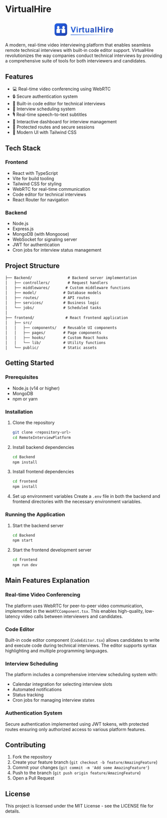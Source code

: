 # VirtualHire

<div align="center">
  <img src="frontend/public/interviewLogo.jpeg" alt="VirtualHire Logo" width="200"/>
</div>

A modern, real-time video interviewing platform that enables seamless remote technical interviews with built-in code editor support. VirtualHire revolutionizes the way companies conduct technical interviews by providing a comprehensive suite of tools for both interviewers and candidates.

## Features

- 💻 Real-time video conferencing using WebRTC
- 🔒 Secure authentication system
- 📝 Built-in code editor for technical interviews
- 📅 Interview scheduling system
- 🎙️ Real-time speech-to-text subtitles
- 🎯 Interactive dashboard for interview management
- 🔐 Protected routes and secure sessions
- 🎨 Modern UI with Tailwind CSS

## Tech Stack

### Frontend

- React with TypeScript
- Vite for build tooling
- Tailwind CSS for styling
- WebRTC for real-time communication
- Code editor for technical interviews
- React Router for navigation

### Backend

- Node.js
- Express.js
- MongoDB (with Mongoose)
- WebSocket for signaling server
- JWT for authentication
- Cron jobs for interview status management

## Project Structure

```
├── Backend/                # Backend server implementation
│   ├── controllers/        # Request handlers
│   ├── middlewares/       # Custom middleware functions
│   ├── model/            # Database models
│   ├── routes/           # API routes
│   ├── services/         # Business logic
│   └── jobs/             # Scheduled tasks
│
├── frontend/              # React frontend application
│   ├── src/
│   │   ├── components/   # Reusable UI components
│   │   ├── pages/        # Page components
│   │   ├── hooks/        # Custom React hooks
│   │   └── lib/          # Utility functions
│   └── public/           # Static assets
```

## Getting Started

### Prerequisites

- Node.js (v14 or higher)
- MongoDB
- npm or yarn

### Installation

1. Clone the repository

   ```bash
   git clone <repository-url>
   cd RemoteInterviewPlatform
   ```

2. Install backend dependencies

   ```bash
   cd Backend
   npm install
   ```

3. Install frontend dependencies

   ```bash
   cd frontend
   npm install
   ```

4. Set up environment variables
   Create a `.env` file in both the backend and frontend directories with the necessary environment variables.

### Running the Application

1. Start the backend server

   ```bash
   cd Backend
   npm start
   ```

2. Start the frontend development server
   ```bash
   cd frontend
   npm run dev
   ```

## Main Features Explanation

### Real-time Video Conferencing

The platform uses WebRTC for peer-to-peer video communication, implemented in the `WebRTCComponent.tsx`. This enables high-quality, low-latency video calls between interviewers and candidates.

### Code Editor

Built-in code editor component (`CodeEditor.tsx`) allows candidates to write and execute code during technical interviews. The editor supports syntax highlighting and multiple programming languages.

### Interview Scheduling

The platform includes a comprehensive interview scheduling system with:

- Calendar integration for selecting interview slots
- Automated notifications
- Status tracking
- Cron jobs for managing interview states

### Authentication System

Secure authentication implemented using JWT tokens, with protected routes ensuring only authorized access to various platform features.

## Contributing

1. Fork the repository
2. Create your feature branch (`git checkout -b feature/AmazingFeature`)
3. Commit your changes (`git commit -m 'Add some AmazingFeature'`)
4. Push to the branch (`git push origin feature/AmazingFeature`)
5. Open a Pull Request

## License

This project is licensed under the MIT License - see the LICENSE file for details.
